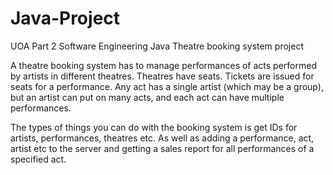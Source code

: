 # Java-Project
UOA Part 2 Software Engineering Java Theatre booking system project

A theatre booking system has to manage performances of acts performed by artists in different theatres. Theatres have seats. Tickets are issued for seats for a performance. Any act has a single artist (which may be a group), but an artist can put on many acts, and each act can have multiple performances.

The types of things you can do with the booking system is get IDs for artists, performances, theatres etc. As well as adding a performance, act, artist etc to the server and getting a sales report for all performances of a specified act.

